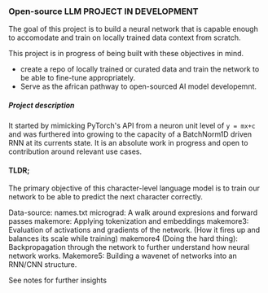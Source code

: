 ### Open-source LLM PROJECT IN DEVELOPMENT

The goal of this project is to build a neural network that is capable enough to accomodate and train on locally trained data context from scratch.

This project is in progress of being built with these objectives in mind.

- create a repo of locally trained or curated data and train the network to be able to fine-tune appropriately.
- Serve as the african pathway to open-sourced AI model developemnt.

##### Project description

It started by mimicking PyTorch's API from a neuron unit level of 
``` y = mx+c ``` and was furthered into growing to the capacity of a BatchNorm1D driven RNN at its currents state. It is an absolute work in progress and open to contribution around relevant use cases.

#### TLDR;
The primary objective of this character-level language model is to train our network to be able to predict the next character correctly. 

Data-source: names.txt
micrograd: A walk around expresions and forward passes
makemore: Applying tokenization and embeddings
makemore3: Evaluation of activations and gradients of the network. (How it fires up and balances its scale while training)
makemore4 (Doing the hard thing): Backpropagation through the network to further understand how neural network works.
Makemore5: Building a wavenet of networks into an RNN/CNN structure.

See notes for further insights